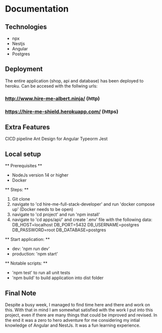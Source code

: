 # Documentation

## Technologies
- npx
- Nestjs
- Angular
- Postgres

## Deployment

The entire application (shop, api and database) has been deployed to heroku.
Can be accesed with the follwing urls:

### http://www.hire-me-albert.ninja/  (http)
### https://hire-me-shield.herokuapp.com/  (https)

## Extra Features
CICD pipeline
Ant Design for Angular
Typeorm
Jest

## Local setup

** Prerequisites **
- NodeJs version 14 or higher
- Docker

** Steps: **
1. Git clone
2. navigate to 'cd hire-me-full-stack-developer' and run 'docker compose up' (Docker needs to be open)
3. navigate to 'cd project' and run 'npm install'
4. navigate to 'cd apps/api/' and create '.env' file with the following data:
    DB_HOST=localhost
    DB_PORT=5432
    DB_USERNAME=postgres
    DB_PASSWORD=root
    DB_DATABASE=postgres

** Start application: **
- dev:
    'npm run dev'
- production:
    'npm start'

** Notable scripts: **
- 'npm test' to run all unit tests
- 'npm build' to build application into dist folder

## Final Note

Despite a busy week, I managed to find time here and there and work on this. With that in mind I am somewhat satisfied with the work I put into this project, even if there are many things that could be improved and revised. In the end it was a zero to hero adventure for me considering my intial knowledge of Angular and NestJs. It was a fun learning experience.
